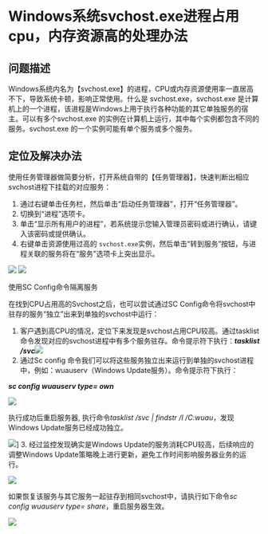 # Windows系统svchost.exe进程占用cpu，内存资源高的处理办法

## **问题描述**

Windows系统内名为【svchost.exe】的进程，CPU或内存资源使用率一直居高不下，导致系统卡顿，影响正常使用。什么是 svchost.exe，svchost.exe 是计算机上的一个进程，该进程是Windows上用于执行各种功能的其它单独服务的宿主。可以有多个svchost.exe 的实例在计算机上运行，其中每个实例都包含不同的服务。svchost.exe 的一个实例可能有单个服务或多个服务。

## **定位及解决办法**

使用任务管理器做简要分析，打开系统自带的【任务管理器】，快速判断出相应svchost进程下挂载的对应服务：

1. 通过右键单击任务栏，然后单击“启动任务管理器”，打开“任务管理器”。
2. 切换到“进程”选项卡。
3. 单击“显示所有用户的进程”，若系统提示您输入管理员密码或进行确认，请键入该密码或提供确认。
4. 右键单击资源使用过高的 `svchost.exe`实例，然后单击“转到服务”按钮，与进程关联的服务将在“服务”选项卡上突出显示。

![](../../../../../image/Elastic-Compute/Virtual-Machine/Windows/Windows%E7%B3%BB%E7%BB%9Fsvchost.exe%E8%BF%9B%E7%A8%8B%E5%8D%A0%E7%94%A8cpu%EF%BC%8C%E5%86%85%E5%AD%98%E8%B5%84%E6%BA%90%E9%AB%98%E7%9A%84%E5%A4%84%E7%90%86%E5%8A%9E%E6%B3%9501.png) ![](../../../../../image/Elastic-Compute/Virtual-Machine/Windows/Windows%E7%B3%BB%E7%BB%9Fsvchost.exe%E8%BF%9B%E7%A8%8B%E5%8D%A0%E7%94%A8cpu%EF%BC%8C%E5%86%85%E5%AD%98%E8%B5%84%E6%BA%90%E9%AB%98%E7%9A%84%E5%A4%84%E7%90%86%E5%8A%9E%E6%B3%9502.png)

使用SC Config命令隔离服务

在找到CPU占用高的Svchost之后，也可以尝试通过SC Config命令将svchost中驻存的服务“独立”出来到单独的svchost中运行：

1. 客户遇到高CPU的情况，定位下来发现是svchost占用CPU较高。通过tasklist命令发现对应的svchost进程中有多个服务驻存。命令提示符下执行：***tasklist /svc***![](../../../../../image/Elastic-Compute/Virtual-Machine/Windows/Windows%E7%B3%BB%E7%BB%9Fsvchost.exe%E8%BF%9B%E7%A8%8B%E5%8D%A0%E7%94%A8cpu%EF%BC%8C%E5%86%85%E5%AD%98%E8%B5%84%E6%BA%90%E9%AB%98%E7%9A%84%E5%A4%84%E7%90%86%E5%8A%9E%E6%B3%9503.png)
2. 通过Sc config 命令我们可以将这些服务独立出来运行到单独的svchost进程中，例如：wuauserv（Windows Update服务）。命令提示符下执行：

***sc config wuauserv type= own***

![](../../../../../image/Elastic-Compute/Virtual-Machine/Windows/Windows%E7%B3%BB%E7%BB%9Fsvchost.exe%E8%BF%9B%E7%A8%8B%E5%8D%A0%E7%94%A8cpu%EF%BC%8C%E5%86%85%E5%AD%98%E8%B5%84%E6%BA%90%E9%AB%98%E7%9A%84%E5%A4%84%E7%90%86%E5%8A%9E%E6%B3%9504.png)

执行成功后重启服务器, 执行命令*tasklist /svc | findstr /I /C:wuau*，发现Windows Update服务已经成功独立。

![](../../../../../image/Elastic-Compute/Virtual-Machine/Windows/Windows%E7%B3%BB%E7%BB%9Fsvchost.exe%E8%BF%9B%E7%A8%8B%E5%8D%A0%E7%94%A8cpu%EF%BC%8C%E5%86%85%E5%AD%98%E8%B5%84%E6%BA%90%E9%AB%98%E7%9A%84%E5%A4%84%E7%90%86%E5%8A%9E%E6%B3%9505.png)]
3. 经过监控发现确实是Windows Update的服务消耗CPU较高，后续响应的调整Windows Update策略晚上进行更新，避免工作时间影响服务器业务的运行。

![](../../../../../image/Elastic-Compute/Virtual-Machine/Windows/Windows%E7%B3%BB%E7%BB%9Fsvchost.exe%E8%BF%9B%E7%A8%8B%E5%8D%A0%E7%94%A8cpu%EF%BC%8C%E5%86%85%E5%AD%98%E8%B5%84%E6%BA%90%E9%AB%98%E7%9A%84%E5%A4%84%E7%90%86%E5%8A%9E%E6%B3%9506.png)

如果恢复该服务与其它服务一起驻存到相同svchost中，请执行如下命令*sc config wuauserv type= share*，重启服务器生效。

![](../../../../../image/Elastic-Compute/Virtual-Machine/Windows/Windows%E7%B3%BB%E7%BB%9Fsvchost.exe%E8%BF%9B%E7%A8%8B%E5%8D%A0%E7%94%A8cpu%EF%BC%8C%E5%86%85%E5%AD%98%E8%B5%84%E6%BA%90%E9%AB%98%E7%9A%84%E5%A4%84%E7%90%86%E5%8A%9E%E6%B3%9507.png)
